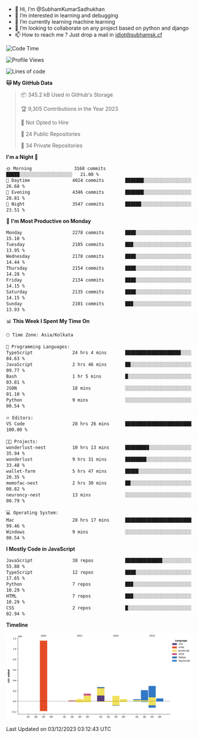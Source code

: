 - 👋 Hi, I’m @SubhamKumarSadhukhan
- 👀 I’m interested in learning and debugging
- 🌱 I’m currently learning machine learning
- 💞️ I’m looking to collaborate on any project based on python and django
- 📫 How to reach me ?
      Just drop a mail in idiot@subhamsk.cf

<!---
SubhamKumarSadhukhan/SubhamKumarSadhukhan is a ✨ special ✨ repository because its `README.md` (this file) appears on your GitHub profile.
You can click the Preview link to take a look at your changes.
--->


<!--START_SECTION:waka-->
![Code Time](http://img.shields.io/badge/Code%20Time-1%2C759%20hrs%2011%20mins-blue)

![Profile Views](http://img.shields.io/badge/Profile%20Views-0-blue)

![Lines of code](https://img.shields.io/badge/From%20Hello%20World%20I%27ve%20Written-2.4%20million%20lines%20of%20code-blue)

**🐱 My GitHub Data** 

> 📦 345.2 kB Used in GitHub's Storage 
 > 
> 🏆 9,305 Contributions in the Year 2023
 > 
> 🚫 Not Opted to Hire
 > 
> 📜 24 Public Repositories 
 > 
> 🔑 34 Private Repositories 
 > 
**I'm a Night 🦉** 

```text
🌞 Morning                3168 commits        █████░░░░░░░░░░░░░░░░░░░░   21.00 % 
🌆 Daytime                4024 commits        ███████░░░░░░░░░░░░░░░░░░   26.68 % 
🌃 Evening                4346 commits        ███████░░░░░░░░░░░░░░░░░░   28.81 % 
🌙 Night                  3547 commits        ██████░░░░░░░░░░░░░░░░░░░   23.51 % 
```
📅 **I'm Most Productive on Monday** 

```text
Monday                   2278 commits        ████░░░░░░░░░░░░░░░░░░░░░   15.10 % 
Tuesday                  2105 commits        ███░░░░░░░░░░░░░░░░░░░░░░   13.95 % 
Wednesday                2178 commits        ████░░░░░░░░░░░░░░░░░░░░░   14.44 % 
Thursday                 2154 commits        ████░░░░░░░░░░░░░░░░░░░░░   14.28 % 
Friday                   2134 commits        ████░░░░░░░░░░░░░░░░░░░░░   14.15 % 
Saturday                 2135 commits        ████░░░░░░░░░░░░░░░░░░░░░   14.15 % 
Sunday                   2101 commits        ███░░░░░░░░░░░░░░░░░░░░░░   13.93 % 
```


📊 **This Week I Spent My Time On** 

```text
🕑︎ Time Zone: Asia/Kolkata

💬 Programming Languages: 
TypeScript               24 hrs 4 mins       █████████████████████░░░░   84.63 % 
JavaScript               2 hrs 46 mins       ██░░░░░░░░░░░░░░░░░░░░░░░   09.77 % 
Bash                     1 hr 5 mins         █░░░░░░░░░░░░░░░░░░░░░░░░   03.81 % 
JSON                     18 mins             ░░░░░░░░░░░░░░░░░░░░░░░░░   01.10 % 
Python                   9 mins              ░░░░░░░░░░░░░░░░░░░░░░░░░   00.54 % 

🔥 Editors: 
VS Code                  28 hrs 26 mins      █████████████████████████   100.00 % 

🐱‍💻 Projects: 
wonderlust-nest          10 hrs 13 mins      █████████░░░░░░░░░░░░░░░░   35.94 % 
wonderlust               9 hrs 31 mins       ████████░░░░░░░░░░░░░░░░░   33.48 % 
wallet-farm              5 hrs 47 mins       █████░░░░░░░░░░░░░░░░░░░░   20.35 % 
memofac-nest             2 hrs 30 mins       ██░░░░░░░░░░░░░░░░░░░░░░░   08.82 % 
neuroncy-nest            13 mins             ░░░░░░░░░░░░░░░░░░░░░░░░░   00.79 % 

💻 Operating System: 
Mac                      28 hrs 17 mins      █████████████████████████   99.46 % 
Windows                  9 mins              ░░░░░░░░░░░░░░░░░░░░░░░░░   00.54 % 
```

**I Mostly Code in JavaScript** 

```text
JavaScript               38 repos            ██████████████░░░░░░░░░░░   55.88 % 
TypeScript               12 repos            ████░░░░░░░░░░░░░░░░░░░░░   17.65 % 
Python                   7 repos             ███░░░░░░░░░░░░░░░░░░░░░░   10.29 % 
HTML                     7 repos             ███░░░░░░░░░░░░░░░░░░░░░░   10.29 % 
CSS                      2 repos             █░░░░░░░░░░░░░░░░░░░░░░░░   02.94 % 
```



**Timeline**

![Lines of Code chart](https://raw.githubusercontent.com/SubhamKumarSadhukhan/SubhamKumarSadhukhan/main/assets/bar_graph.png)


 Last Updated on 03/12/2023 03:12:43 UTC
<!--END_SECTION:waka-->
